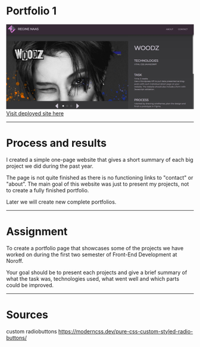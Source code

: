 # Portfolio 1

![Momifolio](./media/momifolio.jpg "Momifolio")  
[Visit deployed site here](https://portfolio-1-moami.netlify.app/ "Momifolio")

---

# Process and results

I created a simple one-page website that gives a short summary of each big project we did during the past year.

The page is not quite finished as there is no functioning links to "contact" or "about". The main goal of this website was just to present my projects, not to create a fully finished portfolio.

Later we will create new complete portfolios.

---

# Assignment

To create a portfolio page that showcases some of the projects we have worked on during the first two semester of Front-End Development at Noroff.

Your goal should be to present each projects and give a brief summary of what the task was, technologies used, what went well and which parts could be improved.

---

# Sources

custom radiobuttons
https://moderncss.dev/pure-css-custom-styled-radio-buttons/
